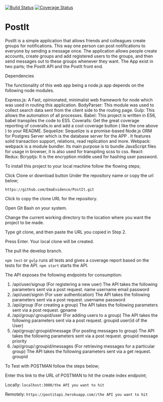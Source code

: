[![Build Status](https://travis-ci.org/EmaEvidence/PostIt.svg?branch=Refactor-Model)](https://travis-ci.org/EmaEvidence/PostIt)
[![Coverage Status](https://coveralls.io/repos/github/EmaEvidence/PostIt/badge.svg?branch=Refactor-Model)](https://coveralls.io/github/EmaEvidence/PostIt?branch=Refactor-Model)
# PostIt
PostIt is a simple application that allows friends and colleagues create groups for notifications. This way one person can post notifications to everyone by sending a message once. The application allows people create accounts, create groups and add registered users to the groups, and then send messages out to these groups whenever they want. The App exist in two parts; the PostIt API and the PostIt front end.

Dependencies

The functionality of this web app being a node.js app depends on the following node modules.

Express.js: A Fast, opinionated, minimalist web framework for node which was used in routing this application.
BodyParser: This module was used to collect search data sent from the client side to the routing page.
Gulp: This allows the automation of all processes.
Babel: This project is written in ES6, babel transpiles the code to ES5.
Coveralls: Get the great coverage reporting of coveralls.io and add a cool coverage button ( like the one above ) to your README.
Sequelize: Sequelize is a promise-based Node.js ORM for Postgres Server which is the database server for the APP . It features solid transaction support, relations, read replication and more.
Webpack: webpack is a module bundler. Its main purpose is to bundle JavaScript files for usage in browser, it is also used for transpiling scss to css.
React:
Redux:
Bcryptjs: It is the encryption middle used for hashing user password.


To install this project to your local machine follow the flowing steps;

Click Clone or download button Under the repository name or copy the url below;

```https://github.com/EmaEvidence/PostIt.git```

Click to copy the clone URL for the repository.

Open Git Bash on your system.

Change the current working directory to the location where you want the project to be made.

Type git clone, and then paste the URL you copied in Step 2.

Press Enter. Your local clone will be created.

The pull the develop branch.

```npm test``` or ```gulp``` runs all tests and gives a coverage report based on the tests for the API. ```npm start``` starts the API.

The API exposes the following endpoints for consumption:
  1. /api/user/signup (For registering a new user)
    The API takes the following parameters sent via a post request.
      name
      username
      email
      password
  2. /api/user/signin (For user authentication)
    The API takes the following parameters sent via a post request.
      username
      password
  3. /api/group (For creating a group)
    The API takes the following parameters sent via a post request.
      gpname
  4. /api/group/:groupid/user (For adding users to a group)
    The API takes the following parameters sent via a post request.
      groupid
      user(id of the User)
  5. /api/group/:groupid/message (For posting messages to  group)
    The API takes the following parameters sent via a post request.
      groupid
      message
      priority
  6. /api/group/:groupid/messages (For retrieving messages for a particular group)
    The API takes the following parameters sent via a get request.
      groupid

To Test with POSTMAN follow the steps below;

Enter this link to the URL of POSTMAN to hit the create index endpoint;

Locally: ```localhost:3000/the API you want to hit```

Remotely: ```https://postitapi.herokuapp.com//the API you want to hit```
